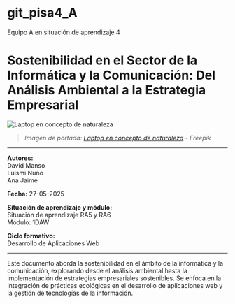 # git_pisa4_A
Equipo A en situación de aprendizaje 4
# Sostenibilidad en el Sector de la Informática y la Comunicación: Del Análisis Ambiental a la Estrategia Empresarial

![Laptop en concepto de naturaleza](https://img.freepik.com/foto-gratis/laptop-concepto-naturaleza_23-2150246076.jpg)

> *Imagen de portada: [Laptop en concepto de naturaleza](https://www.freepik.es/foto-gratis/laptop-concepto-naturaleza_39425407.htm) - Freepik*

---

**Autores:**  
David Manso  
Luismi Nuño  
Ana Jaime

**Fecha:** 27-05-2025

**Situación de aprendizaje y módulo:**  
Situación de aprendizaje RA5 y RA6  
Módulo: 1DAW

**Ciclo formativo:**  
Desarrollo de Aplicaciones Web

---

Este documento aborda la sostenibilidad en el ámbito de la informática y la comunicación, explorando desde el análisis ambiental hasta la implementación de estrategias empresariales sostenibles. Se enfoca en la integración de prácticas ecológicas en el desarrollo de aplicaciones web y la gestión de tecnologías de la información.
